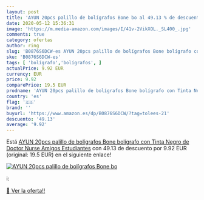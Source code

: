 ```yaml
---
layout: post
title: 'AYUN 20pcs palillo de bolígrafos Bone bo al 49.13 % de descuento'
date: 2020-05-12 15:36:31
image: 'https://m.media-amazon.com/images/I/41v-2VikXOL._SL400_.jpg'
comments: true
category: ofertas
author: ring
slug: 'B0876S6DCW-es AYUN 20pcs palillo de bolígrafos Bone bolígrafo con Tinta...'
sku: 'B0876S6DCW-es'
tags: [ 'bolígrafo','bolígrafos', ]
actualPrice: 9.92 EUR
currency: EUR
price: 9.92
comparePrice: 19.5 EUR
prodname: 'AYUN 20pcs palillo de bolígrafos Bone bolígrafo con Tinta Negro de Doctor Nurse Amigos Estudiantes'
country: 'es'
flag: '🇪🇸'
brand: ''
buyurl: 'https://www.amazon.es/dp/B0876S6DCW/?tag=tolees-21'
descuento: '49.13'
average: '9.92'
---
```


Está [AYUN 20pcs palillo de bolígrafos Bone bolígrafo con Tinta Negro de Doctor Nurse Amigos Estudiantes](https://www.amazon.es/dp/B0876S6DCW/?tag=tolees-21) con 49.13 de descuento por 9.92 EUR (original: 19.5 EUR) en el siguiente enlace!

[![AYUN 20pcs palillo de bolígrafos Bone bo](https://m.media-amazon.com/images/I/41v-2VikXOL._SL400_.jpg)](https://www.amazon.es/dp/B0876S6DCW/?tag=tolees-21)

ℹ️:


[🛒 Ver la oferta!!](https://www.amazon.es/dp/B0876S6DCW/?tag=tolees-21)
